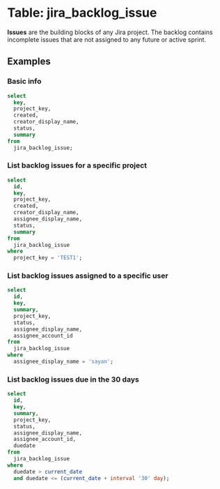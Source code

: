 # Table: jira_backlog_issue

**Issues** are the building blocks of any Jira project. The backlog contains incomplete issues that are not assigned to any future or active sprint.

## Examples

### Basic info

```sql
select
  key,
  project_key,
  created,
  creator_display_name,
  status,
  summary
from
  jira_backlog_issue;
```

### List backlog issues for a specific project

```sql
select
  id,
  key,
  project_key,
  created,
  creator_display_name,
  assignee_display_name,
  status,
  summary
from
  jira_backlog_issue
where
  project_key = 'TEST1';
```

### List backlog issues assigned to a specific user

```sql
select
  id,
  key,
  summary,
  project_key,
  status,
  assignee_display_name,
  assignee_account_id
from
  jira_backlog_issue
where
  assignee_display_name = 'sayan';
```

### List backlog issues due in the 30 days
```sql
select
  id,
  key,
  summary,
  project_key,
  status,
  assignee_display_name,
  assignee_account_id,
  duedate
from
  jira_backlog_issue
where
  duedate > current_date
  and duedate <= (current_date + interval '30' day);
```
